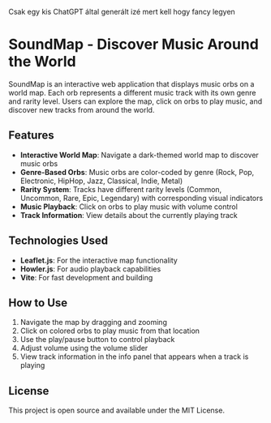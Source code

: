 Csak egy kis ChatGPT által generált izé mert kell hogy fancy legyen


# SoundMap - Discover Music Around the World

SoundMap is an interactive web application that displays music orbs on a world map. Each orb represents a different music track with its own genre and rarity level. Users can explore the map, click on orbs to play music, and discover new tracks from around the world.

## Features

- **Interactive World Map**: Navigate a dark-themed world map to discover music orbs
- **Genre-Based Orbs**: Music orbs are color-coded by genre (Rock, Pop, Electronic, HipHop, Jazz, Classical, Indie, Metal)
- **Rarity System**: Tracks have different rarity levels (Common, Uncommon, Rare, Epic, Legendary) with corresponding visual indicators
- **Music Playback**: Click on orbs to play music with volume control
- **Track Information**: View details about the currently playing track

## Technologies Used

- **Leaflet.js**: For the interactive map functionality
- **Howler.js**: For audio playback capabilities
- **Vite**: For fast development and building

## How to Use

1. Navigate the map by dragging and zooming
2. Click on colored orbs to play music from that location
3. Use the play/pause button to control playback
4. Adjust volume using the volume slider
5. View track information in the info panel that appears when a track is playing


## License

This project is open source and available under the MIT License.